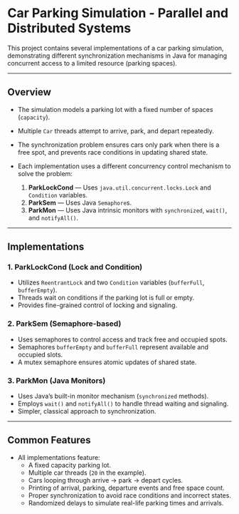 # Car Parking Simulation - Parallel and Distributed Systems

This project contains several implementations of a car parking simulation, demonstrating different synchronization mechanisms in Java for managing concurrent access to a limited resource (parking spaces).

---

## Overview

- The simulation models a parking lot with a fixed number of spaces (`capacity`).
- Multiple `Car` threads attempt to arrive, park, and depart repeatedly.
- The synchronization problem ensures cars only park when there is a free spot, and prevents race conditions in updating shared state.
- Each implementation uses a different concurrency control mechanism to solve the problem:

  1. **ParkLockCond** — Uses `java.util.concurrent.locks.Lock` and `Condition` variables.
  2. **ParkSem** — Uses Java `Semaphore`s.
  3. **ParkMon** — Uses Java intrinsic monitors with `synchronized`, `wait()`, and `notifyAll()`.

---

## Implementations

### 1. ParkLockCond (Lock and Condition)

- Utilizes `ReentrantLock` and two `Condition` variables (`bufferFull`, `bufferEmpty`).
- Threads wait on conditions if the parking lot is full or empty.
- Provides fine-grained control of locking and signaling.

### 2. ParkSem (Semaphore-based)

- Uses semaphores to control access and track free and occupied spots.
- Semaphores `bufferEmpty` and `bufferFull` represent available and occupied slots.
- A mutex semaphore ensures atomic updates of shared state.

### 3. ParkMon (Java Monitors)

- Uses Java’s built-in monitor mechanism (`synchronized` methods).
- Employs `wait()` and `notifyAll()` to handle thread waiting and signaling.
- Simpler, classical approach to synchronization.

---

## Common Features

- All implementations feature:
  - A fixed capacity parking lot.
  - Multiple car threads (`20` in the example).
  - Cars looping through arrive → park → depart cycles.
  - Printing of arrival, parking, departure events and free space count.
  - Proper synchronization to avoid race conditions and incorrect states.
  - Randomized delays to simulate real-life parking times and arrivals.


